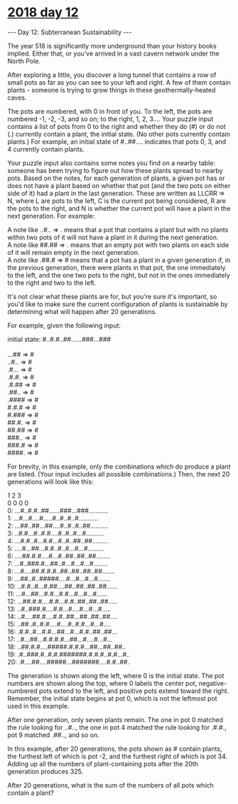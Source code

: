 # [2018 day 12](https://adventofcode.com/2018/day/12)

--- Day 12: Subterranean Sustainability ---

The year 518 is significantly more underground than your history books implied.  Either that, or you've arrived in a vast cavern network under the North Pole.



After exploring a little, you discover a long tunnel that contains a row of small pots as far as you can see to your left and right.  A few of them contain plants - someone is trying to grow things in these geothermally-heated caves.



The pots are numbered, with 0 in front of you.  To the left, the pots are numbered -1, -2, -3, and so on; to the right, 1, 2, 3.... Your puzzle input contains a list of pots from 0 to the right and whether they do (#) or do not (.) currently contain a plant, the initial state. (No other pots currently contain plants.) For example, an initial state of #..##.... indicates that pots 0, 3, and 4 currently contain plants.



Your puzzle input also contains some notes you find on a nearby table: someone has been trying to figure out how these plants spread to nearby pots.  Based on the notes, for each generation of plants, a given pot has or does not have a plant based on whether that pot (and the two pots on either side of it) had a plant in the last generation. These are written as LLCRR => N, where L are pots to the left, C is the current pot being considered, R are the pots to the right, and N is whether the current pot will have a plant in the next generation. For example:



A note like ..#.. => . means that a pot that contains a plant but with no plants within two pots of it will not have a plant in it during the next generation.\
A note like ##.## => . means that an empty pot with two plants on each side of it will remain empty in the next generation.\
A note like .##.# => # means that a pot has a plant in a given generation if, in the previous generation, there were plants in that pot, the one immediately to the left, and the one two pots to the right, but not in the ones immediately to the right and two to the left.



It's not clear what these plants are for, but you're sure it's important, so you'd like to make sure the current configuration of plants is sustainable by determining what will happen after 20 generations.



For example, given the following input:



initial state: #..#.#..##......###...###\
\
...## => #\
..#.. => #\
.#... => #\
.#.#. => #\
.#.## => #\
.##.. => #\
.#### => #\
#.#.# => #\
#.### => #\
##.#. => #\
##.## => #\
###.. => #\
###.# => #\
####. => #



For brevity, in this example, only the combinations which do produce a plant are listed. (Your input includes all possible combinations.) Then, the next 20 generations will look like this:



1         2         3     \
       0         0         0         0     \
 0: ...#..#.#..##......###...###...........\
 1: ...#...#....#.....#..#..#..#...........\
 2: ...##..##...##....#..#..#..##..........\
 3: ..#.#...#..#.#....#..#..#...#..........\
 4: ...#.#..#...#.#...#..#..##..##.........\
 5: ....#...##...#.#..#..#...#...#.........\
 6: ....##.#.#....#...#..##..##..##........\
 7: ...#..###.#...##..#...#...#...#........\
 8: ...#....##.#.#.#..##..##..##..##.......\
 9: ...##..#..#####....#...#...#...#.......\
10: ..#.#..#...#.##....##..##..##..##......\
11: ...#...##...#.#...#.#...#...#...#......\
12: ...##.#.#....#.#...#.#..##..##..##.....\
13: ..#..###.#....#.#...#....#...#...#.....\
14: ..#....##.#....#.#..##...##..##..##....\
15: ..##..#..#.#....#....#..#.#...#...#....\
16: .#.#..#...#.#...##...#...#.#..##..##...\
17: ..#...##...#.#.#.#...##...#....#...#...\
18: ..##.#.#....#####.#.#.#...##...##..##..\
19: .#..###.#..#.#.#######.#.#.#..#.#...#..\
20: .#....##....#####...#######....#.#..##.



The generation is shown along the left, where 0 is the initial state.  The pot numbers are shown along the top, where 0 labels the center pot, negative-numbered pots extend to the left, and positive pots extend toward the right. Remember, the initial state begins at pot 0, which is not the leftmost pot used in this example.



After one generation, only seven plants remain.  The one in pot 0 matched the rule looking for ..#.., the one in pot 4 matched the rule looking for .#.#., pot 9 matched .##.., and so on.



In this example, after 20 generations, the pots shown as # contain plants, the furthest left of which is pot -2, and the furthest right of which is pot 34. Adding up all the numbers of plant-containing pots after the 20th generation produces 325.



After 20 generations, what is the sum of the numbers of all pots which contain a plant?



